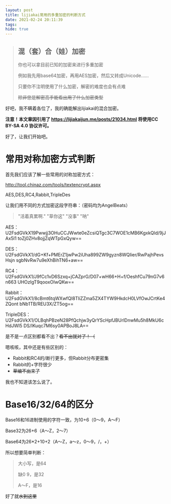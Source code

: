 ```yaml
---
layout: post
title: lijiakai常用的多重加密的判断方式
date: 2021-02-24 20:11:39
tags:
hide: true
---
```


> ## 混（套）合（娃）加密
>
> 你也可以拿目前已知的加密来进行多重加密
>
> 例如我先用base64加密，再用AES加密，然后又转成Unicode……
>
> 只要你不注明使用了什么加密，解密的难度也会有点难
>
> ~~除非您是解密高手能看出用了什么加密类型~~

好吧，我不瞒着各位了，我的确能解出lijiakai的混合加密。

**注意！本文章因引用了 https://lijiakaijun.me/posts/21034.html 将使用CC BY-SA 4.0 协议许可。**

好了，让我们开始吧。

# 常用对称加密方式判断

首先我们应该了解一些常用的对称加密方式：

http://tool.chinaz.com/tools/textencrypt.aspx

AES,DES,RC4,Rabbit,TripleDes

让我们用不同的方式加密这段字符串：（密码均为AngelBeats）

>  "活着真累啊." "草你这" "没事" "呐"

AES：U2FsdGVkX19Pwwjj3OHuCCJWwte0eZcsiQTgc3C7WOE1cMB6KgxkQld/9jJAx5l1
toZj0ZHv8ojjZqWTpGxQyw==

DES：U2FsdGVkX1/dG+Kf+PMErZ1jwPw2iUha899ZW9gyzn8WQIier/RwPajhPevsHsjn
sgbNvRw7u9eXhBihTN6+aw==

RC4：U2FsdGVkX1/J9fCc1vD6Szxq+jCAZprG/D07+wH66+H+f/OeshfCu79nG7v6n663
UHOzIgT9qooxOIwQKw==

Rabbit：U2FsdGVkX1/8cBmt6tqWXwfQl8TliZZma5ZX4TYW9HkdcH0LVfOwJCrtKe4ZQont
bNb1TB/REU3X/ZT5og==

TripleDES：U2FsdGVkX1/OLBqhPBzeN28PfQchjw3yQrYScHpfJBUrlDnwMu5h8MkU6cHdJWI5
DS/IKuqc7M6sy0APBoJ8LA==

是不是一点区别都看不出？~~看不出就对了！（~~

嗯咳咳，其中还是有些区别的：

- Rabbit和RC4的/断行更多，但Rabbit分布更密集
- Rabbit的+字符很少
- ~~草编不出来了~~

我也不知道该怎么说了。

# Base16/32/64的区分

Base16和16进制使用的字符一致，为10+6（0～9，A～F）

Base32为26+6（A～Z，2～7）

Base64为26*2+10+2（A～Z，a～z，0～9，/，+）

所以想要简单判断：

> 大小写，是64
>
> 缺0 9，是32
>
> A～F，是16

好了就~~水到这里~~

